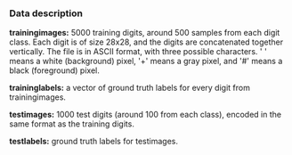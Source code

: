 ### Data description

**trainingimages:** 5000 training digits, around 500 samples from each digit class. Each digit is of size 28x28, and the digits are concatenated together vertically. The file is in ASCII format, with three possible characters. ' ' means a white (background) pixel, '+' means a gray pixel, and '#' means a black (foreground) pixel. 

**traininglabels:** a vector of ground truth labels for every digit from trainingimages.

**testimages:** 1000 test digits (around 100 from each class), encoded in the same format as the training digits.

**testlabels:**  ground truth labels for testimages.
